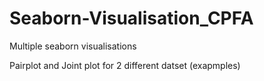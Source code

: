 # Seaborn-Visualisation_CPFA
Multiple seaborn visualisations

Pairplot and  Joint plot for 2 different datset (exapmples)
